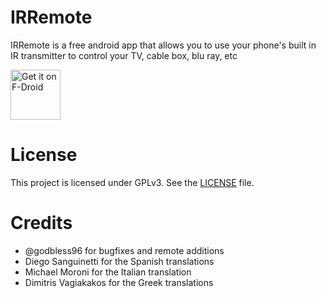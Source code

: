 # IRRemote

IRRemote is a free android app that allows you to use your phone's built in IR transmitter to control your TV, cable box, blu ray, etc

[<img src="https://fdroid.gitlab.io/artwork/badge/get-it-on.png"
     alt="Get it on F-Droid"
     height="80">](https://f-droid.org/packages/us.spotco.ir_remote/)

# License

This project is licensed under GPLv3. See the [LICENSE](https://github.com/twinone/IRRemote/blob/master/LICENSE) file.

# Credits
- @godbless96 for bugfixes and remote additions
- Diego Sanguinetti for the Spanish translations
- Michael Moroni for the Italian translation
- Dimitris Vagiakakos for the Greek translations
